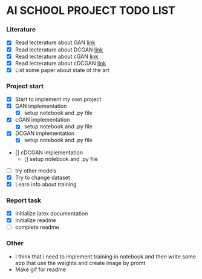 # **AI SCHOOL PROJECT TODO LIST**
### **Literature**
- [x] Read lecterature about GAN    [link](https://arxiv.org/pdf/1406.2661.pdf)
- [x] Read lecterature about DCGAN  [link](https://arxiv.org/pdf/1511.06434v2.pdf)
- [x] Read lecterature about cGAN   [link](https://arxiv.org/pdf/1411.1784.pdf)
- [x] Read lecterature about cDCGAN [link](https://www.researchgate.net/publication/331915834_Designing_nanophotonic_structures_using_conditional-deep_convolutional_generative_adversarial_networks)
- [x] List some paper about state of the art

### **Project start**
- [x] Start to implement my own project
- [x] GAN implementation
    - [x] setup notebook and .py file
- [x] cGAN implementation
    - [x] setup notebook and .py file
- [x] DCGAN implementation
    - [x] setup notebook and .py file
- [] cDCGAN implementation
    - [] setup notebook and .py file
- [ ] try other models
- [x] Try to change dataset
- [x] Learn info about training

### **Report task**
- [x] Initialize latex documentation
- [x] Initialize readme
- [ ] complete readme

### **Other**
- I think that i need to implement training in notebook and then write some app that use the weights and create image by promt
- Make gif for readme